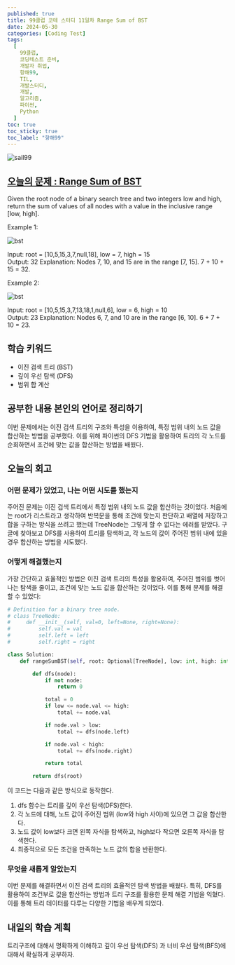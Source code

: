 ```yaml
---
published: true
title: 99클럽 코테 스터디 11일차 Range Sum of BST
date: 2024-05-30
categories: [Coding Test]
tags:
  [
    99클럽,
    코딩테스트 준비,
    개발자 취업,
    항해99,
    TIL,
    개발스터디,
    개발,
    알고리즘,
    파이썬,
    Python
  ]
toc: true
toc_sticky: true
toc_label: "항해99"
---
```


<img alt='sail99' src="https://github.com/dev-woody/dev-woody.github.io/assets/87690037/9acd8a60-ff3e-48fb-a317-38c699c8bf0e">

## [오늘의 문제 : Range Sum of BST](https://leetcode.com/problems/range-sum-of-bst/description/?source=submission-ac)

Given the root node of a binary search tree and two integers low and high, return the sum of values of all nodes with a value in the inclusive range [low, high].

Example 1:

<img alt="bst" src="https://assets.leetcode.com/uploads/2020/11/05/bst1.jpg">

Input: root = [10,5,15,3,7,null,18], low = 7, high = 15<br>
Output: 32
Explanation: Nodes 7, 10, and 15 are in the range [7, 15]. 7 + 10 + 15 = 32.

Example 2:

<img alt="bst" src="https://assets.leetcode.com/uploads/2020/11/05/bst2.jpg">

Input: root = [10,5,15,3,7,13,18,1,null,6], low = 6, high = 10 <br>
Output: 23
Explanation: Nodes 6, 7, and 10 are in the range [6, 10]. 6 + 7 + 10 = 23.

## 학습 키워드

- 이진 검색 트리 (BST)
- 깊이 우선 탐색 (DFS)
- 범위 합 계산

## 공부한 내용 본인의 언어로 정리하기

이번 문제에서는 이진 검색 트리의 구조와 특성을 이용하여, 특정 범위 내의 노드 값을 합산하는 방법을 공부했다. 이를 위해 파이썬의 DFS 기법을 활용하여 트리의 각 노드를 순회하면서 조건에 맞는 값을 합산하는 방법을 배웠다.

## 오늘의 회고

### 어떤 문제가 있었고, 나는 어떤 시도를 했는지

주어진 문제는 이진 검색 트리에서 특정 범위 내의 노드 값을 합산하는 것이었다. 처음에는 root가 리스트라고 생각하여 반복문을 통해 조건에 맞는지 판단하고 배열에 저장하고 합을 구하는 방식을 쓰려고 했는데 TreeNode는 그렇게 할 수 없다는 에러를 받았다. 구글에 찾아보고 DFS를 사용하여 트리를 탐색하고, 각 노드의 값이 주어진 범위 내에 있을 경우 합산하는 방법을 시도했다.

### 어떻게 해결했는지

가장 간단하고 효율적인 방법은 이진 검색 트리의 특성을 활용하여, 주어진 범위를 벗어나는 탐색을 줄이고, 조건에 맞는 노드 값을 합산하는 것이었다. 이를 통해 문제를 해결할 수 있었다:

```python
# Definition for a binary tree node.
# class TreeNode:
#     def __init__(self, val=0, left=None, right=None):
#         self.val = val
#         self.left = left
#         self.right = right

class Solution:
    def rangeSumBST(self, root: Optional[TreeNode], low: int, high: int) -> int:

        def dfs(node):
            if not node:
                return 0

            total = 0
            if low <= node.val <= high:
                total += node.val

            if node.val > low:
                total += dfs(node.left)

            if node.val < high:
                total += dfs(node.right)

            return total

        return dfs(root)
```

이 코드는 다음과 같은 방식으로 동작한다.

1. dfs 함수는 트리를 깊이 우선 탐색(DFS)한다.
2. 각 노드에 대해, 노드 값이 주어진 범위 (low와 high 사이)에 있으면 그 값을 합산한다.
3. 노드 값이 low보다 크면 왼쪽 자식을 탐색하고, high보다 작으면 오른쪽 자식을 탐색한다.
4. 최종적으로 모든 조건을 만족하는 노드 값의 합을 반환한다.

### 무엇을 새롭게 알았는지

이번 문제를 해결하면서 이진 검색 트리의 효율적인 탐색 방법을 배웠다. 특히, DFS를 활용하여 조건부로 값을 합산하는 방법과 트리 구조를 활용한 문제 해결 기법을 익혔다. 이를 통해 트리 데이터를 다루는 다양한 기법을 배우게 되었다.

## 내일의 학습 계획

트리구조에 대해서 명확하게 이해하고 깊이 우선 탐색(DFS) 과 너비 우선 탐색(BFS)에 대해서 확실하게 공부하자.
